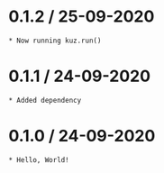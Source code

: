 
0.1.2 / 25-09-2020
====================
	* Now running kuz.run()

0.1.1 / 24-09-2020
====================
	* Added dependency

0.1.0 / 24-09-2020
====================
	* Hello, World!


